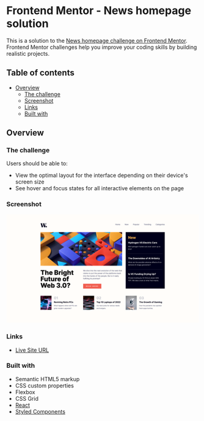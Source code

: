 # Frontend Mentor - News homepage solution

This is a solution to the [News homepage challenge on Frontend Mentor](https://www.frontendmentor.io/challenges/news-homepage-H6SWTa1MFl). Frontend Mentor challenges help you improve your coding skills by building realistic projects.

## Table of contents

- [Overview](#overview)
  - [The challenge](#the-challenge)
  - [Screenshot](#screenshot)
  - [Links](#links)
  - [Built with](#built-with)

## Overview

### The challenge

Users should be able to:

- View the optimal layout for the interface depending on their device's screen size
- See hover and focus states for all interactive elements on the page

### Screenshot

![](./screenshots/screenshot.png)

### Links

- [Live Site URL](https://nurira.github.io/news-homepage/)

### Built with

- Semantic HTML5 markup
- CSS custom properties
- Flexbox
- CSS Grid
- [React](https://reactjs.org/)
- [Styled Components](https://styled-components.com/)
